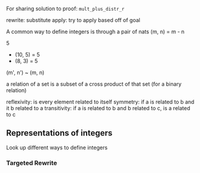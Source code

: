 For sharing solution to proof: `mult_plus_distr_r`

rewrite: substitute
apply: try to apply based off of goal


A common way to define integers is through a pair of nats
(m, n) = m - n

5
- (10, 5) = 5
- (8, 3) = 5

(m', n') ~ (m, n)


a relation of a set is a subset of a cross product of that set (for a binary relation)

reflexivity: is every element related to itself
symmetry: if a is related to b and it b related to a
transitivity: if a is related to b and b related to c, is a related to c

## Representations of integers
Look up different ways to define integers

### Targeted Rewrite
